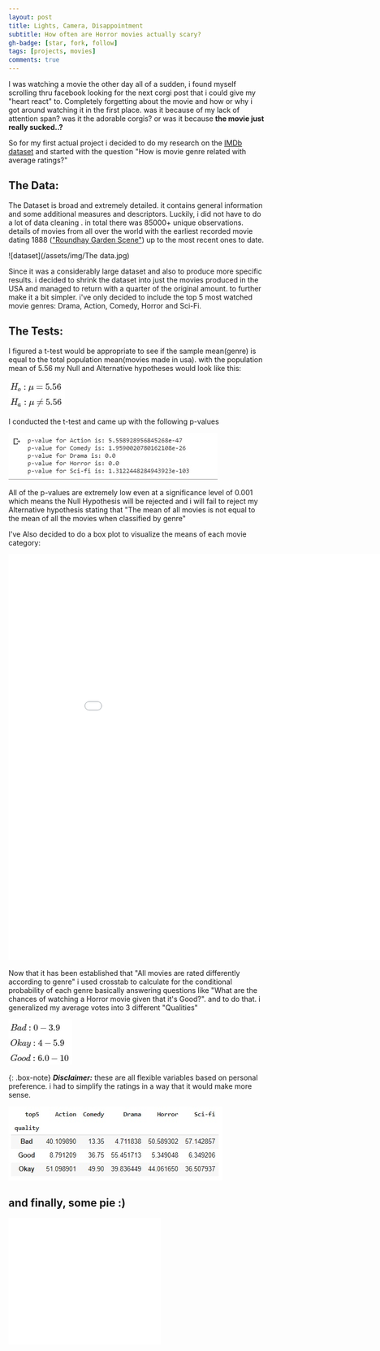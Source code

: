 ```yaml
---
layout: post
title: Lights, Camera, Disappointment
subtitle: How often are Horror movies actually scary?
gh-badge: [star, fork, follow]
tags: [projects, movies]
comments: true
---
```


I was watching a movie the other day all of a sudden, i found myself scrolling thru facebook looking for the next corgi post that i could give my "heart react" to. Completely forgetting about the movie and how or why i got around watching it in the first place. was it because of my lack of attention span? was it the adorable corgis? or was it because **the movie just really sucked..?**

So for my first actual project i decided to do my research on the [IMDb dataset](https://datasets.imdbws.com/) and started with the question "How is movie genre related with average ratings?"

## The Data:

The Dataset is broad and extremely detailed. it contains general information and some additional measures and descriptors. Luckily, i did not have to do a lot of data cleaning . in total there was 85000+ unique observations. details of movies from all over the world with the earliest recorded movie dating 1888 (["Roundhay Garden Scene"](https://www.imdb.com/title/tt0392728/)) up to the most recent ones to date.

![dataset](/assets/img/The data.jpg)

Since it was a considerably large dataset and also to produce more specific results. i decided to shrink the dataset into just the movies produced in the USA and managed to return with a quarter of the original amount. to further make it a bit simpler. i've only decided to include the top 5 most watched movie genres: Drama, Action, Comedy, Horror and Sci-Fi.

## The Tests:

I figured a t-test would be appropriate to see if the sample mean(genre) is equal to the total population mean(movies made in usa). with the population mean of 5.56 my Null and Alternative hypotheses would look like this:

![Hypotheses](/assets/img/hypothesis.jpg)

I conducted the t-test and came up with the following p-values

![p-values](/assets/img/pvalues.jpg)

All of the p-values are extremely low even at a significance level of 0.001 which means the Null Hypothesis will be rejected and i will fail to reject my Alternative hypothesis stating that "The mean of all movies is not equal to the mean of all the movies when classified by genre"

I've Also decided to do a box plot to visualize the means of each movie category:

<iframe width="900" height="800" frameborder="0" scrolling="no" src="//plotly.com/~AltruisticVigilante/1.embed"></iframe>


Now that it has been established that "All movies are rated differently according to genre" i used crosstab to calculate for the conditional probability of each genre basically answering questions like "What are the chances of watching a Horror movie given that it's Good?". and to do that. i generalized my average votes into 3 different "Qualities"

![Quality](/assets/img/badokgood.jpg)

{: .box-note}
***Disclaimer:*** these are all flexible variables based on personal preference. i had to simplify the ratings in a way that it would make more sense.

![crosstab](/assets/img/crosstab.jpg)

## and finally, some pie :)

<iframe width="300" height="250" frameborder="0" scrolling="no" src="//plotly.com/~AltruisticVigilante/3.embed"></iframe>



